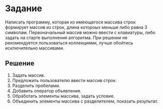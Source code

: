 # **Задание**

Написать программу, которая из имеющегося массива строк формирует массив из строк, длина котороых меньше либо равна 3 символам. Первоначальный массив можно ввести с клавиатуры, либо задать на старте выполнения алгоритма. При решении не рекомендуется пользоваться коллекциями, лучше обойтись исключительно массивами.

## Решение

1. Задать массив.
2. Предложить пользователю ввести массив строк.
3. Разделить пробелами.
4. Добавить оператор объявления.
5. Обработать элементы массива, задать условие.
6. Объединить элементы массива с разделителем, показать результат.